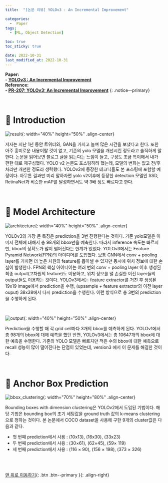 ```yaml
---
title:  "[논문 리뷰] YOLOv3 : An Incremental Improvement" 

categories:
  -  Paper
tags:
  - [ML, Object Detection]

toc: true
toc_sticky: true

date: 2022-10-31
last_modified_at: 2022-10-31
---
```


**Paper: <br>- [YOLOv3 : An Incremental Improvement](https://github.com/inhopp/inhopp/files/9896341/yolo_v3.pdf) <br>Reference: <br>- [PR-207: YOLOv3: An Incremental Improvement](https://www.youtube.com/watch?v=HMgcvgRrDcA)**
{: .notice--primary}


<br>

# 🚀 Introduction

![result](https://user-images.githubusercontent.com/96368476/198892154-8928dc6f-720a-4da0-8683-ae36178799ca.png){: width="40%" height="50%" .align-center}

저자는 지난 1년 동안 트위터와, GAN을 가지고 놀며 많은 시간을 보냈다고 한다. 또한 아주 흥미로운 내용이랄 것이 없고, 기존의 yolo 모델을 개선시킨 정도라고 솔직하게 말한다. 논문을 읽어보면 블로그 글을 읽는다는 느낌이 들고, 구성도 조금 특이해서 내가 편한 대로 재구성했다. YOLO v2 논문도 포스팅하려 했는데, 모델의 변화는 없고 전/후처리만 개선한 정도라 생략했다. YOLOv2에 등장한 테크닉들도 본 포스팅에 포함할 예정이다. 아무튼 결과만 미리 말하자면 yolo v2이후에 등장한 detection 모델인 SSD, RetinaNet과 비슷한 mAP를 달성하면서도 약 3배 정도 빠르다고 한다.


<br>


# 🚀 Model Architecture 

![architecture](https://user-images.githubusercontent.com/96368476/198893210-a077be70-2105-4bbf-a6ae-d75e5a539a6a.png){: width="40%" height="50%" .align-center}

YOLOv3의 가장 큰 특징은 prediction을 3번 진행한다는 것이다. 기존 yolo모델은 이미지 전체에 대해서 총 98개의 bbox만을 예측한다. 따라서 inference 속도는 빠르지만, bbox의 정확도가 많이 떨어진다는 한계가 있었다. YOLOv3에서는 Feature Pyramid Network(FPN)의 아이디어를 도입했다. 보통 CNN에서 conv + pooling layer를 거치면 더 높은 차원의 feature를 뽑아낼 수 있지만 동시에 위치 정보에 대한 손실이 발생한다. FPN의 핵심 아이디어는 여러 번의 conv + pooling layer 이후 생성된 최종 output(고차원의 feature)도 이용하고, 위치 정보를 덜 손실한 이전 layer들의 output들도 이용하는 것이다. YOLOv3에서는 feature extractor를 거친 후 생성된 19x19 image에서 prediction을 수행, (upsample + feature extractor의 이전 layer ouput) 38x38에서 다시 prediction을 수행한다. 이런 방식으로 총 3번의 prediction을 수행하게 된다.

<br>


![output](https://user-images.githubusercontent.com/96368476/198977572-788476a6-187e-4eb3-bd38-23458060ffed.png){: width="40%" height="50%" .align-center}

Prediction을 수행할 때 각 grid cell마다 3개의 bbox를 예측하게 된다. YOLOv1에서 총 98개의 bbox에 대해 예측을 했던 반면, YOLOv3에서는 총 10647개의 bbox에 대한 예측을 수행한다. 기존의 YOLO 모델은 빠르지만 적은 수의 bbox에 대한 예측으로 recall 성능이 많이 떨어진다는 단점이 있었는데, version3 에서 이 문제를 해결한 것이다.


<br>


# 🚀 Anchor Box Prediction

![bbox_clustering](https://user-images.githubusercontent.com/96368476/198940735-4711a249-89a3-4bd6-a4f3-b0a50ba0eee8.png){: width="70%" height="80%" .align-center}

Bounding boxes with dimension clustering은 YOLOv2에서 도입된 기법이다. 해당 기법은 bounding box의 초기 세팅값을 ground truth 값의 k-means clustering으로 정하는 것이다. 본 논문에서 COCO dataset을 사용해 구한 9개의 cluster값은 다음과 같다.

- 첫 번째 prediction에서 사용 : (10x13), (16x30), (33x23)
- 두 번째 prediction에서 사용 : (30×61), (62×45), (59× 119)
- 세 번째 prediction에서 사용 : (116 × 90), (156 × 198), (373 × 326)





<br>
<br>



[맨 위로 이동하기](#){: .btn .btn--primary }{: .align-right}